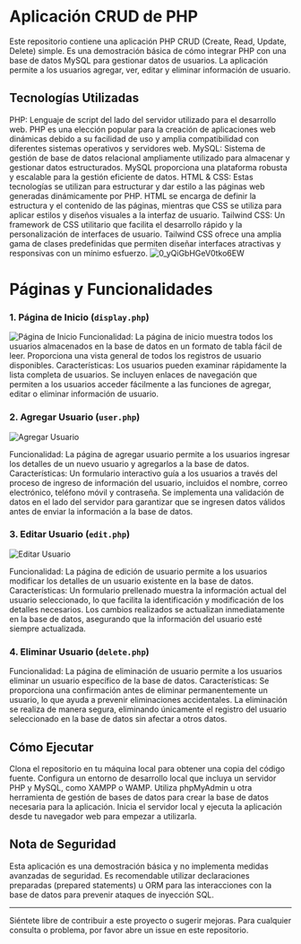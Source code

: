 # Aplicación CRUD de PHP

Este repositorio contiene una aplicación PHP CRUD (Create, Read, Update, Delete) simple. Es una demostración básica de cómo integrar PHP con una base de datos MySQL para gestionar datos de usuarios. La aplicación permite a los usuarios agregar, ver, editar y eliminar información de usuario.

## Tecnologías Utilizadas

PHP: Lenguaje de script del lado del servidor utilizado para el desarrollo web. PHP es una elección popular para la creación de aplicaciones web dinámicas debido a su facilidad de uso y amplia compatibilidad con diferentes sistemas operativos y servidores web.
MySQL: Sistema de gestión de base de datos relacional ampliamente utilizado para almacenar y gestionar datos estructurados. MySQL proporciona una plataforma robusta y escalable para la gestión eficiente de datos.
HTML & CSS: Estas tecnologías se utilizan para estructurar y dar estilo a las páginas web generadas dinámicamente por PHP. HTML se encarga de definir la estructura y el contenido de las páginas, mientras que CSS se utiliza para aplicar estilos y diseños visuales a la interfaz de usuario.
Tailwind CSS: Un framework de CSS utilitario que facilita el desarrollo rápido y la personalización de interfaces de usuario. Tailwind CSS ofrece una amplia gama de clases predefinidas que permiten diseñar interfaces atractivas y responsivas con un mínimo esfuerzo.
![0_yQiGbHGeV0tko6EW](https://github.com/PFLC/624-crus-basicos-Cringeorge/assets/113739759/d3d0a59b-71c0-40f8-a018-164b5fb0da3c)

# Páginas y Funcionalidades

### 1. Página de Inicio (`display.php`)

![Página de Inicio](images/display.png)
Funcionalidad: La página de inicio muestra todos los usuarios almacenados en la base de datos en un formato de tabla fácil de leer. Proporciona una vista general de todos los registros de usuario disponibles.
Características:
Los usuarios pueden examinar rápidamente la lista completa de usuarios.
Se incluyen enlaces de navegación que permiten a los usuarios acceder fácilmente a las funciones de agregar, editar o eliminar información de usuario.

### 2. Agregar Usuario (`user.php`)

![Agregar Usuario](images/add.png)

Funcionalidad: La página de agregar usuario permite a los usuarios ingresar los detalles de un nuevo usuario y agregarlos a la base de datos.
Características:
Un formulario interactivo guía a los usuarios a través del proceso de ingreso de información del usuario, incluidos el nombre, correo electrónico, teléfono móvil y contraseña.
Se implementa una validación de datos en el lado del servidor para garantizar que se ingresen datos válidos antes de enviar la información a la base de datos.

### 3. Editar Usuario (`edit.php`)

![Editar Usuario](images/edit.png)

Funcionalidad: La página de edición de usuario permite a los usuarios modificar los detalles de un usuario existente en la base de datos.
Características:
Un formulario prellenado muestra la información actual del usuario seleccionado, lo que facilita la identificación y modificación de los detalles necesarios.
Los cambios realizados se actualizan inmediatamente en la base de datos, asegurando que la información del usuario esté siempre actualizada.

### 4. Eliminar Usuario (`delete.php`)

Funcionalidad: La página de eliminación de usuario permite a los usuarios eliminar un usuario específico de la base de datos.
Características:
Se proporciona una confirmación antes de eliminar permanentemente un usuario, lo que ayuda a prevenir eliminaciones accidentales.
La eliminación se realiza de manera segura, eliminando únicamente el registro del usuario seleccionado en la base de datos sin afectar a otros datos.

## Cómo Ejecutar

Clona el repositorio en tu máquina local para obtener una copia del código fuente.
Configura un entorno de desarrollo local que incluya un servidor PHP y MySQL, como XAMPP o WAMP.
Utiliza phpMyAdmin u otra herramienta de gestión de bases de datos para crear la base de datos necesaria para la aplicación.
Inicia el servidor local y ejecuta la aplicación desde tu navegador web para empezar a utilizarla.

## Nota de Seguridad

Esta aplicación es una demostración básica y no implementa medidas avanzadas de seguridad. Es recomendable utilizar declaraciones preparadas (prepared statements) u ORM para las interacciones con la base de datos para prevenir ataques de inyección SQL.

---

Siéntete libre de contribuir a este proyecto o sugerir mejoras. Para cualquier consulta o problema, por favor abre un issue en este repositorio.


